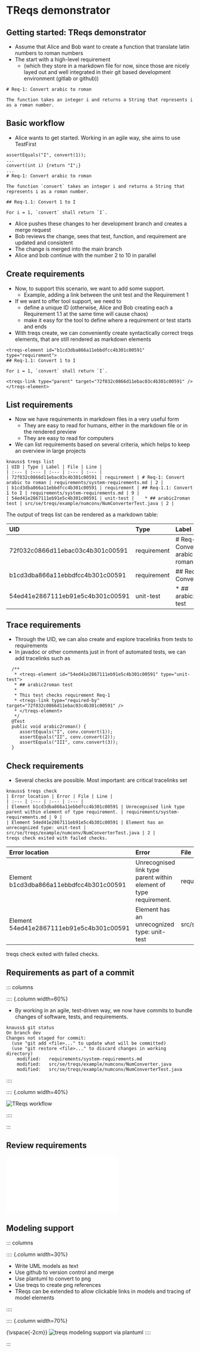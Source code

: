 # TReqs demonstrator

## Getting started: TReqs demonstrator

- Assume that Alice and Bob want to create a function that translate latin numbers to roman numbers
- The start with a high-level requirement 
  - (which they store in a markdown file for now, since those are nicely layed out and well integrated in their git based development environment (gitlab or github))

```
# Req-1: Convert arabic to roman

The function takes an integer i and returns a String that represents i as a roman number.
```

## Basic workflow

- Alice wants to get started. Working in an agile way, she aims to use TestFirst

```
assertEquals("I", convert(1));
...
convert(int i) {return "I";}
...
# Req-1: Convert arabic to roman

The function `convert` takes an integer i and returns a String that represents i as a roman number.

## Req-1.1: Convert 1 to I

For i = 1, `convert` shall return `I`.
```

- Alice pushes these changes to her development branch and creates a merge request
- Bob reviews the change, sees that test, function, and requirement are updated and consistent
- The change is merged into the main branch
- Alice and bob continue with the number 2 to 10 in parallel

## Create requirements

- Now, to support this scenario, we want to add some support. 
  - Example, adding a link between the unit test and the Requirement 1
- If we want to offer tool support, we need to 
  - define a unique ID (otherwise, Alice and Bob creating each a Requirement 1.1 at the same time will cause chaos)
  - make it easy for the tool to define where a requirement or test starts and ends
- With treqs create, we can conveniently create syntactically correct treqs elements, that are still rendered as markdown elements

```
<treqs-element id="b1cd3dba866a11ebbdfcc4b301c00591" type="requirement">
## Req-1.1: Convert 1 to I

For i = 1, `convert` shall return `I`.

<treqs-link type="parent" target="72f032c0866d11ebac03c4b301c00591" />
</treqs-element>
```


## List requirements

- Now we have requirements in markdown files in a very useful form
  - They are easy to read for humans, either in the markdown file or in the rendered preview
  - They are easy to read for computers
- We can list requirements based on several criteria, which helps to keep an overview in large projects

```
knauss$ treqs list
| UID | Type | Label | File | Line |
| :--- | :--- | :--- | :--- | :--- |
| 72f032c0866d11ebac03c4b301c00591 | requirement | # Req-1: Convert arabic to roman | requirements/system-requirements.md | 2 |
| b1cd3dba866a11ebbdfcc4b301c00591 | requirement | ## Req-1.1: Convert 1 to I | requirements/system-requirements.md | 9 |
| 54ed41e2867111eb91e5c4b301c00591 | unit-test |    * ## arabic2roman test | src/se/treqs/example/numconv/NumConverterTest.java | 2 |
```

The output of treqs list can be rendered as a markdown table:

| UID | Type | Label | File | Line |
| :--- | :--- | :--- | :--- | :--- |
| 72f032c0866d11ebac03c4b301c00591 | requirement | # Req-1: Convert arabic to roman | requirements/system-requirements.md | 2 |
| b1cd3dba866a11ebbdfcc4b301c00591 | requirement | ## Req-1.1: Convert 1 to I | requirements/system-requirements.md | 9 |
| 54ed41e2867111eb91e5c4b301c00591 | unit-test |    * ## arabic2roman test | src/se/treqs/example/numconv/NumConverterTest.java | 2 |

## Trace requirements

- Through the UID, we can also create and explore tracelinks from tests to requirements
- In javadoc or other comments just in front of automated tests, we can add tracelinks such as

```
  /**
   * <treqs-element id="54ed41e2867111eb91e5c4b301c00591" type="unit-test">
   * ## arabic2roman test
   * 
   * This test checks requirement Req-1
   * <treqs-link type="required-by" target="72f032c0866d11ebac03c4b301c00591" />
   * </treqs-element>
   */
  @Test
  public void arabic2roman() {
     assertEquals("I", conv.convert(1));
     assertEquals("II", conv.convert(2));
     assertEquals("III", conv.convert(3));
  }
```

## Check requirements

- Several checks are possible. Most important: are critical tracelinks set

```
knauss$ treqs check
| Error location | Error | File | Line |
| :--- | :--- | :--- | :--- |
| Element b1cd3dba866a11ebbdfcc4b301c00591 | Unrecognised link type parent within element of type requirement. | requirements/system-requirements.md | 9 |
| Element 54ed41e2867111eb91e5c4b301c00591 | Element has an unrecognized type: unit-test | src/se/treqs/example/numconv/NumConverterTest.java | 2 |
treqs check exited with failed checks.
```

| Error location | Error | File | Line |
| :--- | :--- | :--- | :--- |
| Element b1cd3dba866a11ebbdfcc4b301c00591 | Unrecognised link type parent within element of type requirement. | requirements/system-requirements.md | 9 |
| Element 54ed41e2867111eb91e5c4b301c00591 | Element has an unrecognized type: unit-test | src/se/treqs/example/numconv/NumConverterTest.java | 2 |
treqs check exited with failed checks.



## Requirements as part of a commit

::: columns

:::: {.column width=60%}

- By working in an agile, test-driven way, we now have commits to bundle changes of software, tests, and requirements.

```
knauss$ git status
On branch dev
Changes not staged for commit:
  (use "git add <file>..." to update what will be committed)
  (use "git restore <file>..." to discard changes in working directory)
	modified:   requirements/system-requirements.md
	modified:   src/se/treqs/example/numconv/NumConverter.java
	modified:   src/se/treqs/example/numconv/NumConverterTest.java
```

::::

:::: {.column width=40%}

![TReqs workflow](img/treqs-flow.png)

:::: 

:::

## Review requirements

![treqs facilitates reviews as part of merge requests](img/treqs-review.pdf)



## Modeling support

::: columns

:::: {.column width=30%}

- Write UML models as text
- Use github to version control and merge
- Use plantuml to convert to png
- Use treqs to create png references
- TReqs can be extended to allow clickable links in models and tracing of model elements

::::

:::: {.column width=70%}

{\vspace{-2cm}}
![treqs modeling support via plantuml](img/treqs-modeling.png)
::::

:::
